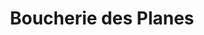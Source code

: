 ---
title: "Boucherie des Planes"
url: /saint-yrieix-sur-charente/boucherie-des-planes/
shop: Metzgerei
---